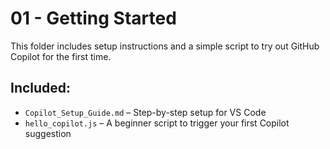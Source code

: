 # 01 - Getting Started

This folder includes setup instructions and a simple script to try out GitHub Copilot for the first time.

## Included:
- `Copilot_Setup_Guide.md` – Step-by-step setup for VS Code
- `hello_copilot.js` – A beginner script to trigger your first Copilot suggestion
